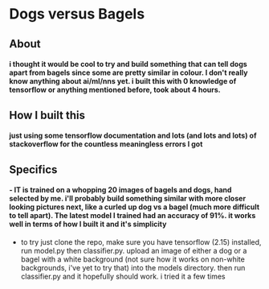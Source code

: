 # Dogs versus Bagels 


## About
#### i thought it would be cool to try and build something that can tell dogs apart from bagels since some are pretty similar in colour. I don't really know anything about ai/ml/nns yet. i built this with 0 knowledge of tensorflow or anything mentioned before, took about 4 hours. 

## How I built this
#### just using some tensorflow documentation and lots (and lots and lots) of stackoverflow for the countless meaningless errors I got

## Specifics
#### - IT is trained on a whopping 20 images of bagels and dogs, hand selected by me. i'll probably build something similar with more closer looking pictures next, like a curled up dog vs a bagel (much more difficult to tell apart). The latest model I trained had an accuracy of 91%. it works well in terms of how I built it and it's simplicity
- to try just clone the repo, make sure you have tensorflow (2.15) installed, run model.py then classifier.py. upload an image of either a dog or a bagel with a white background (not sure how it works on non-white backgrounds, i've yet to try that) into the models directory. then run classifier.py and it hopefully should work. i tried it a few times
